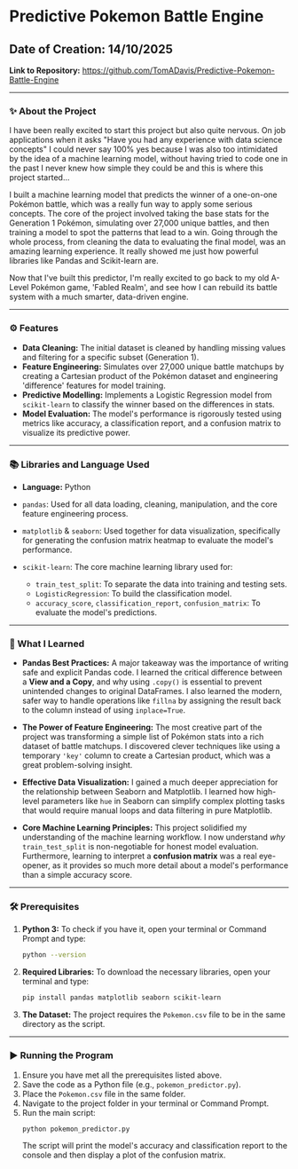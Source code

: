 # Predictive Pokemon Battle Engine

## Date of Creation: 14/10/2025

**Link to Repository:** https://github.com/TomADavis/Predictive-Pokemon-Battle-Engine

---

### ✨ About the Project

I have been really excited to start this project but also quite nervous. On job applications when it asks "Have you had any experience with data science concepts" I could never say 100% yes because I was also too intimidated by the idea of a machine learning model, without having tried to code one in the past I never knew how simple they could be and this is where this project started...

I built a machine learning model that predicts the winner of a one-on-one Pokémon battle, which was a really fun way to apply some serious concepts. The core of the project involved taking the base stats for the Generation 1 Pokémon, simulating over 27,000 unique battles, and then training a model to spot the patterns that lead to a win. Going through the whole process, from cleaning the data to evaluating the final model, was an amazing learning experience. It really showed me just how powerful libraries like Pandas and Scikit-learn are.

Now that I've built this predictor, I'm really excited to go back to my old A-Level Pokémon game, 'Fabled Realm', and see how I can rebuild its battle system with a much smarter, data-driven engine.

---

### ⚙️ Features

* **Data Cleaning:** The initial dataset is cleaned by handling missing values and filtering for a specific subset (Generation 1).
* **Feature Engineering:** Simulates over 27,000 unique battle matchups by creating a Cartesian product of the Pokémon dataset and engineering 'difference' features for model training.
* **Predictive Modelling:** Implements a Logistic Regression model from `scikit-learn` to classify the winner based on the differences in stats.
* **Model Evaluation:** The model's performance is rigorously tested using metrics like accuracy, a classification report, and a confusion matrix to visualize its predictive power.

---

### 📚 Libraries and Language Used

* **Language:** Python

* `pandas`: Used for all data loading, cleaning, manipulation, and the core feature engineering process.
* `matplotlib` & `seaborn`: Used together for data visualization, specifically for generating the confusion matrix heatmap to evaluate the model's performance.
* `scikit-learn`: The core machine learning library used for:
    * `train_test_split`: To separate the data into training and testing sets.
    * `LogisticRegression`: To build the classification model.
    * `accuracy_score`, `classification_report`, `confusion_matrix`: To evaluate the model's predictions.

---

### 🧠 What I Learned

* **Pandas Best Practices:** A major takeaway was the importance of writing safe and explicit Pandas code. I learned the critical difference between a **View and a Copy**, and why using `.copy()` is essential to prevent unintended changes to original DataFrames. I also learned the modern, safer way to handle operations like `fillna` by assigning the result back to the column instead of using `inplace=True`.

* **The Power of Feature Engineering:** The most creative part of the project was transforming a simple list of Pokémon stats into a rich dataset of battle matchups. I discovered clever techniques like using a temporary `'key'` column to create a Cartesian product, which was a great problem-solving insight.

* **Effective Data Visualization:** I gained a much deeper appreciation for the relationship between Seaborn and Matplotlib. I learned how high-level parameters like `hue` in Seaborn can simplify complex plotting tasks that would require manual loops and data filtering in pure Matplotlib.

* **Core Machine Learning Principles:** This project solidified my understanding of the machine learning workflow. I now understand *why* `train_test_split` is non-negotiable for honest model evaluation. Furthermore, learning to interpret a **confusion matrix** was a real eye-opener, as it provides so much more detail about a model's performance than a simple accuracy score.

---

### 🛠️ Prerequisites

1.  **Python 3:** To check if you have it, open your terminal or Command Prompt and type:
    ```bash
    python --version
    ```
2.  **Required Libraries:** To download the necessary libraries, open your terminal and type:
    ```bash
    pip install pandas matplotlib seaborn scikit-learn
    ```
3.  **The Dataset:** The project requires the `Pokemon.csv` file to be in the same directory as the script.

---

### ▶️ Running the Program

1.  Ensure you have met all the prerequisites listed above.
2.  Save the code as a Python file (e.g., `pokemon_predictor.py`).
3.  Place the `Pokemon.csv` file in the same folder.
4.  Navigate to the project folder in your terminal or Command Prompt.
5.  Run the main script:
    ```bash
    python pokemon_predictor.py
    ```
    The script will print the model's accuracy and classification report to the console and then display a plot of the confusion matrix.
